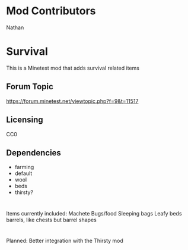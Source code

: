 # Mod Contributors
Nathan

# Survival
This is a Minetest mod that adds survival related items

## Forum Topic
https://forum.minetest.net/viewtopic.php?f=9&t=11517

## Licensing
CC0

## Dependencies
- farming
- default
- wool
- beds
- thirsty?


#
Items currently included:
Machete
Bugs/food
Sleeping bags
Leafy beds
barrels, like chests but barrel shapes

#
Planned:
Better integration with the Thirsty mod

